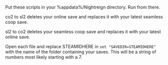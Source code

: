 Put these scripts in your %appdata%/Nightreign directory. Run from there.

co2 to sl2 deletes your online save and replaces it with your latest seamless coop save.

sl2 to co2 deletes your seamless coop save and replaces it with your latest online save.

Open each file and replace STEAMIDHERE in `set "SAVEDIR=STEAMIDHERE"` with the name of the folder containing your saves. This will be a string of numbers most likely starting with a 7.

